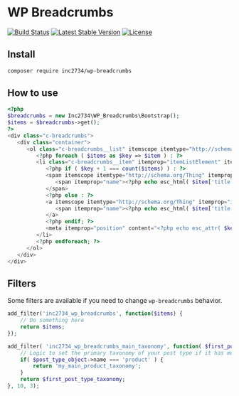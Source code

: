 # WP Breadcrumbs

[![Build Status](https://travis-ci.org/inc2734/wp-breadcrumbs.svg?branch=master)](https://travis-ci.org/inc2734/wp-breadcrumbs)
[![Latest Stable Version](https://poser.pugx.org/inc2734/wp-breadcrumbs/v/stable)](https://packagist.org/packages/inc2734/wp-breadcrumbs)
[![License](https://poser.pugx.org/inc2734/wp-breadcrumbs/license)](https://packagist.org/packages/inc2734/wp-breadcrumbs)

## Install

```bash
composer require inc2734/wp-breadcrumbs
```

## How to use

```php
<?php
$breadcrumbs = new Inc2734\WP_Breadcrumbs\Bootstrap();
$items = $breadcrumbs->get();
?>
<div class="c-breadcrumbs">
   <div class="container">
      <ol class="c-breadcrumbs__list" itemscope itemtype="http://schema.org/BreadcrumbList">
         <?php foreach ( $items as $key => $item ) : ?>
         <li class="c-breadcrumbs__item" itemprop="itemListElement" itemscope itemtype="http://schema.org/ListItem">
            <?php if ( $key + 1 === count($items) ) : ?>
            <span itemscope itemtype="http://schema.org/Thing" itemprop="item">
               <span itemprop="name"><?php echo esc_html( $item['title'] ); ?></span>
            </span>
            <?php else : ?>
            <a itemscope itemtype="http://schema.org/Thing" itemprop="item" href="<?php echo esc_url( $item['link'] ); ?>">
               <span itemprop="name"><?php echo esc_html( $item['title'] ); ?></span>
            </a>
            <?php endif; ?>
            <meta itemprop="position" content="<?php echo esc_attr( $key + 1 ); ?>" />
         </li>
         <?php endforeach; ?>
      </ol>
   </div>
</div>
```

## Filters

Some filters are available if you need to change `wp-breadcrumbs` behavior.


```php
add_filter('inc2734_wp_breadcrumbs', function($items) {
    // Do something here
    return $items;
});
```


```php
add_filter( 'inc2734_wp_breadcrumbs_main_taxonomy', function( $first_post_type_taxonomy, $taxonomies, $post_type_object) {
    // Logic to set the primary taxonomy of your post type if it has multiple ones
    if( $post_type_object->name === 'product' ) {
        return 'my_main_product_taxonomy';
    }
    return $first_post_type_taxonomy;
}, 10, 3);
```

